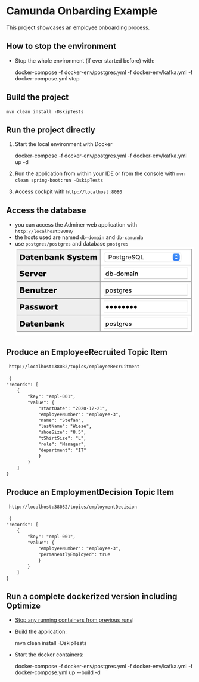 # Camunda Onbarding Example

This project showcases an employee onboarding process. 


## How to stop the environment

* Stop the whole environment (if ever started before) with:

    docker-compose -f docker-env/postgres.yml -f docker-env/kafka.yml -f docker-compose.yml stop
    

## Build the project

    mvn clean install -DskipTests

## Run the project directly

1. Start the local environment with Docker

    docker-compose -f docker-env/postgres.yml -f docker-env/kafka.yml up -d
 
2. Run the application from within your IDE or from the console with `mvn clean spring-boot:run -DskipTests`
3. Access cockpit with `http://localhost:8080`


## Access the database

* you can access the Adminer web application with `http://localhost:8088/`
* the hosts used are named `db-domain` and `db-camunda`
* use `postgres/postgres` and database `postgres`
![siehe hier:](./adminerLogin.png)

## Produce an EmployeeRecruited Topic Item

     http://localhost:38082/topics/employeeRecruitment
     
     {
    "records": [
        {
            "key": "empl-001",
            "value": {
                "startDate": "2020-12-21",
                "employeeNumber": "employee-3",
                "name": "Stefan",
                "lastName": "Wiese",
                "shoeSize": "8.5",
                "tShirtSize": "L",
                "role": "Manager",
                "department": "IT"
                }
            }
        ]
    }


## Produce an EmploymentDecision Topic Item

     http://localhost:38082/topics/employmentDecision
     
     {
    "records": [
        {
            "key": "empl-001",
            "value": {
                "employeeNumber": "employee-3",
                "permanentlyEmployed": true
                }
            }
        ]
    }



## Run a complete dockerized version including Optimize

* [Stop any running containers from previous runs](#how-to-stop-the-environment)!

* Build the application:

    mvn clean install -DskipTests


* Start the docker containers:

    docker-compose -f docker-env/postgres.yml -f docker-env/kafka.yml -f docker-compose.yml up --build -d
 
 